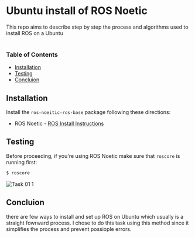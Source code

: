 # Ubuntu install of ROS Noetic
This repo aims to describe step by step the process and algorithms used to install ROS on a Ubuntu
<br>
<br>

### Table of Contents
* [Installation](#installation)
* [Testing](#testing)
* [Concluion](#concluion)


## Installation
Install the `ros-noeitic-ros-base` package following these directions:
* ROS Noetic - [ROS Install Instructions](http://wiki.ros.org/Installation/Ubuntu)


## Testing
Before proceeding, if you're using ROS Noetic make sure that `roscore` is running first:

```bash
$ roscore
```
![Task 01 1](https://user-images.githubusercontent.com/101488769/176632070-d9e8a783-d149-4c0d-8739-6081b1bb2c2f.png)


## Concluion 
there are few ways to install and set up ROS on Ubuntu which usually is a straight fowrward process. I chose to do this task using this method since it simplifies the process and prevent possiople errors.
